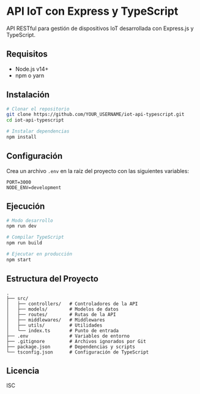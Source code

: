 # API IoT con Express y TypeScript

API RESTful para gestión de dispositivos IoT desarrollada con Express.js y TypeScript.

## Requisitos

- Node.js v14+
- npm o yarn

## Instalación

```bash
# Clonar el repositorio
git clone https://github.com/YOUR_USERNAME/iot-api-typescript.git
cd iot-api-typescript

# Instalar dependencias
npm install
```

## Configuración

Crea un archivo `.env` en la raíz del proyecto con las siguientes variables:

```
PORT=3000
NODE_ENV=development
```

## Ejecución

```bash
# Modo desarrollo
npm run dev

# Compilar TypeScript
npm run build

# Ejecutar en producción
npm start
```

## Estructura del Proyecto

```
.
├── src/
│   ├── controllers/   # Controladores de la API
│   ├── models/        # Modelos de datos
│   ├── routes/        # Rutas de la API
│   ├── middlewares/   # Middlewares
│   ├── utils/         # Utilidades
│   └── index.ts       # Punto de entrada
├── .env               # Variables de entorno
├── .gitignore         # Archivos ignorados por Git
├── package.json       # Dependencias y scripts
└── tsconfig.json      # Configuración de TypeScript
```

## Licencia

ISC 